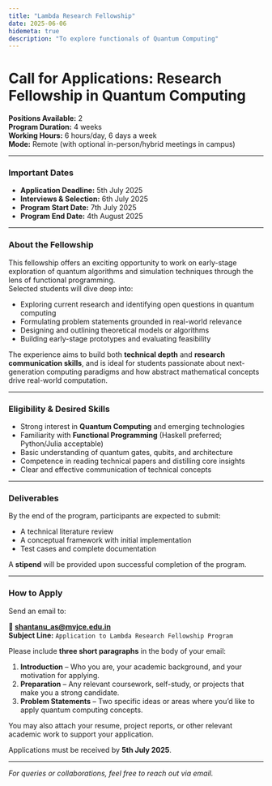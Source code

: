 ```yaml
---
title: "Lambda Research Fellowship"
date: 2025-06-06
hidemeta: true
description: "To explore functionals of Quantum Computing"
---
```


# Call for Applications: Research Fellowship in Quantum Computing

**Positions Available:** 2  
**Program Duration:** 4 weeks  
**Working Hours:** 6 hours/day, 6 days a week  
**Mode:** Remote (with optional in-person/hybrid meetings in campus)  

---

### Important Dates
- **Application Deadline:** 5th July 2025  
- **Interviews & Selection:** 6th July 2025  
- **Program Start Date:** 7th July 2025  
- **Program End Date:** 4th August 2025  

---

### About the Fellowship

This fellowship offers an exciting opportunity to work on early-stage exploration of quantum algorithms and simulation techniques through the lens of functional programming.  
Selected students will dive deep into:
- Exploring current research and identifying open questions in quantum computing
- Formulating problem statements grounded in real-world relevance
- Designing and outlining theoretical models or algorithms
- Building early-stage prototypes and evaluating feasibility

The experience aims to build both **technical depth** and **research communication skills**, and is ideal for students passionate about next-generation computing paradigms and how abstract mathematical concepts drive real-world computation.

---

### Eligibility & Desired Skills

- Strong interest in **Quantum Computing** and emerging technologies  
- Familiarity with **Functional Programming** (Haskell preferred; Python/Julia acceptable)  
- Basic understanding of quantum gates, qubits, and architecture  
- Competence in reading technical papers and distilling core insights  
- Clear and effective communication of technical concepts  

---

### Deliverables

By the end of the program, participants are expected to submit:
- A technical literature review  
- A conceptual framework with initial implementation  
- Test cases and complete documentation  

A **stipend** will be provided upon successful completion of the program.

---

### How to Apply

Send an email to:

**📧 shantanu_as@mvjce.edu.in**  
**Subject Line:** `Application to Lambda Research Fellowship Program`  

Please include **three short paragraphs** in the body of your email:

1. **Introduction** – Who you are, your academic background, and your motivation for applying.  
2. **Preparation** – Any relevant coursework, self-study, or projects that make you a strong candidate.  
3. **Problem Statements** – Two specific ideas or areas where you’d like to apply quantum computing concepts.

You may also attach your resume, project reports, or other relevant academic work to support your application.

Applications must be received by **5th July 2025**.

---

_For queries or collaborations, feel free to reach out via email._

